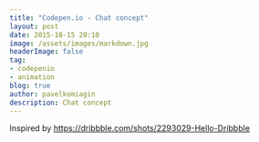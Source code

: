```yaml
---
title: "Codepen.io - Chat concept"
layout: post
date: 2015-10-15 20:10
image: /assets/images/markdown.jpg
headerImage: false
tag:
- codepenio
- animation
blog: true
author: pavelkomiagin
description: Chat concept
---
```


Inspired by <a href="https://dribbble.com/shots/2293029-Hello-Dribbble">https://dribbble.com/shots/2293029-Hello-Dribbble</a>

<p data-height="550" data-theme-id="0" data-slug-hash="gaGJJK" data-default-tab="result" data-user="pavel_komiagin" class='codepen'></p>
<script async src="//assets.codepen.io/assets/embed/ei.js"></script>
